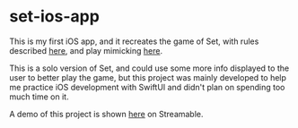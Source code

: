 # set-ios-app

This is my first iOS app, and it recreates the game of Set, with rules described [here](https://smart-games.org/en/main/rules/), and play mimicking [here](https://smart-games.org/en/set/submit_set).

This is a solo version of Set, and could use some more info displayed to the user to better play the game, but this project was mainly developed to help me practice iOS development with SwiftUI and didn't plan on spending too much time on it.

A demo of this project is shown [here](https://streamable.com/b3z2j0) on Streamable.
